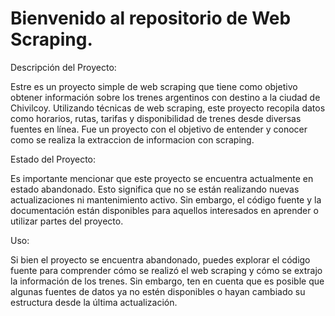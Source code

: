 # Bienvenido al repositorio de Web Scraping.

Descripción del Proyecto:

Estre es un proyecto simple de web scraping que tiene como objetivo obtener información sobre los trenes argentinos con destino a la ciudad de Chivilcoy. Utilizando técnicas de web scraping, este proyecto recopila datos como horarios, rutas, tarifas y disponibilidad de trenes desde diversas fuentes en línea.
Fue un proyecto con el objetivo de entender y conocer como se realiza la extraccion de informacion con scraping.

Estado del Proyecto:

Es importante mencionar que este proyecto se encuentra actualmente en estado abandonado. Esto significa que no se están realizando nuevas actualizaciones ni mantenimiento activo. Sin embargo, el código fuente y la documentación están disponibles para aquellos interesados en aprender o utilizar partes del proyecto.

Uso:

Si bien el proyecto se encuentra abandonado, puedes explorar el código fuente para comprender cómo se realizó el web scraping y cómo se extrajo la información de los trenes. Sin embargo, ten en cuenta que es posible que algunas fuentes de datos ya no estén disponibles o hayan cambiado su estructura desde la última actualización.
